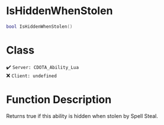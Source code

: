 # IsHiddenWhenStolen
```lua
bool IsHiddenWhenStolen()
```
# Class
✔️ `Server: CDOTA_Ability_Lua`  
❌ `Client: undefined`  

# Function Description
Returns true if this ability is hidden when stolen by Spell Steal.
